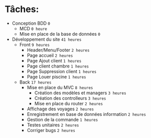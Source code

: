 # Tâches:
- Conception BDD `0`
  - MCD `0 heure`
  - Mise en place de la base de données `0`
- Développement du site `41 heures`
  - Front `9 heures`
      - Header/Menu/Footer `2 heures`
      - Page accueil `2 heures`
      - Page Ajout client `1 heures`
      - Page client chambre `1 heures`
      - Page Suppression client `1 heures`
      - Page Louer piscine `1 heures`
  - Back `17 heures`
      - Mise en place du MVC `8 heures`
        - Création des modèles et managers `3 heures`
        - Création des controlleurs `3 heures`
        - Mise en place du router `2 heures`
      - Affichage des voyages `2 heures`
      - Enregistrement en base de données information `2 heures`
      - Gestion de la commande `1 heures`
      - Testes unitaires `2 heures`
      - Corriger bugs `2 heures`